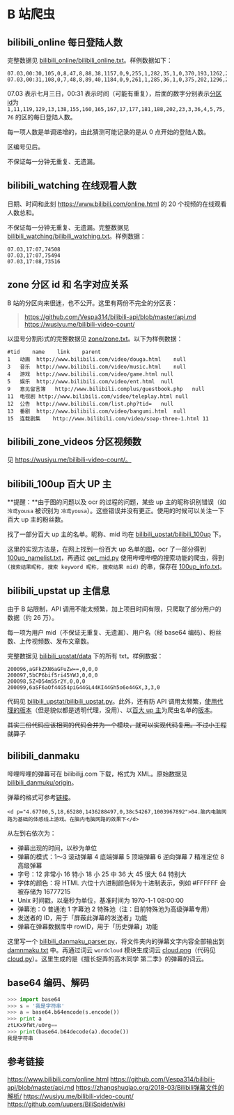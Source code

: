 # B 站爬虫

## bilibili_online 每日登陆人数

完整数据见 [bilibili_online/bilibili_online.txt](bilibili_online/bilibili_online.txt)。样例数据如下：

```
07.03,00:30,105,0,8,47,8,88,38,1157,0,9,255,1,282,35,1,0,370,193,1262,254,77,64,
07.03,00:31,108,0,7,48,8,89,40,1184,0,9,261,1,285,36,1,0,375,202,1296,257,79,66,
```

07.03 表示七月三日，00:31 表示时间（可能有重复），后面的数字分别表示[分区id](#分区id)为 `1,11,119,129,13,138,155,160,165,167,17,177,181,188,202,23,3,36,4,5,75,76` 的区的每日登陆人数。

每一项人数是单调递增的，由此猜测可能记录的是从 0 点开始的登陆人数。

区编号见后。

不保证每一分钟无重复、无遗漏。

## bilibili_watching 在线观看人数

日期、时间和此刻 https://www.bilibili.com/online.html 的 20 个视频的在线观看人数总和。

不保证每一分钟无重复、无遗漏。完整数据见 [bilibili_watching/bilibili_watching.txt](bilibili_watching/bilibili_watching.txt)。样例数据：

```
07.03,17:07,74508
07.03,17:07,75494
07.03,17:08,73516
```

## zone 分区 id 和 名字对应关系

B 站的分区向来很迷，也不公开。这里有两份不完全的分区表：

> https://github.com/Vespa314/bilibili-api/blob/master/api.md  
> https://wusiyu.me/bilibili-video-count/

以逗号分割形式的完整数据见 [zone/zone.txt](zone/zone.txt)。以下为样例数据：

```
#tid	name	link	parent
1	动画	http://www.bilibili.com/video/douga.html	null
3	音乐	http://www.bilibili.com/video/music.html	null
4	游戏	http://www.bilibili.com/video/game.html	null
5	娱乐	http://www.bilibili.com/video/ent.html	null
9	意见留言簿	http://www.bilibili.complus/guestbook.php	null
11	电视剧	http://www.bilibili.com/video/teleplay.html	null
12	公告	http://www.bilibili.com/list.php?tid=	null
13	番剧	http://www.bilibili.com/video/bangumi.html	null
15	连载剧集	http://www.bilibili.com/video/soap-three-1.html	11
```

## bilibili_zone_videos 分区视频数

见 https://wusiyu.me/bilibili-video-count/。

## bilibili_100up 百大 UP 主

**提醒：**由于图的问题以及 ocr 的过程的问题，某些 up 主的昵称识别错误（如 `泠鸢yousa` 被识别为 `冷鸢yousa`）。这些错误并没有更正。使用的时候可以关注一下百大 up 主的粉丝数。

找了一部分百大 up 主的名单。昵称、mid 均在 [bilibili_upstat/bilibili_100up](bilibili_upstat/bilibili_100up/) 下。

这里的实现方法是，在网上找到一份百大 up 名单的[图]，ocr 了一部分得到 [100up_namelist.txt]，再通过 [get_mid.py] 使用哔哩哔哩的搜索功能的爬虫，得到 `(搜索结果昵称, 搜索 keyword 昵称, 搜索结果 mid)` 的串，保存在 [100up_info.txt]。

[图]:bilibili_upstat/bilibili_100up/bilibili_100.webp
[100up_namelist.txt]:bilibili_upstat/bilibili_100up/100up_namelist.txt
[get_mid.py]:bilibili_upstat/bilibili_100up/get_mid.py
[100up_info.txt]:bilibili_upstat/bilibili_100up/100up_info.txt

## bilibili_upstat up 主信息

由于 B 站限制，API 调用不能太频繁，加上项目时间有限，只爬取了部分用户的数据（约 26 万）。

每一项为用户 mid（不保证无重复、无遗漏）、用户名（经 base64 编码）、粉丝数、上传视频数、发布文章数。

完整数据见 [bilibili_upstat/data](bilibili_upstat/data) 下的所有 txt。样例数据：

```
200096,aGFkZXN6aGFuZw==,0,0,0
200097,5bCP6bif5ri45YWJ,0,0,0
200098,5Z+D54m55r2Y,0,0,0
200099,6aSF6aOf44G54piG44GL44KI44Gh5o6o44GX,3,3,0
```

代码见 [bilibili_upstat/bilibili_upstat.py]。此外，还有防 API 调用太频繁，[使用代理的版本]（但是貌似都是透明代理，没用）、以[百大 up 主]为爬虫名单的[版本]。

~~其实三份代码应该相同的代码合并为一个模块，就可以实现代码复用。不过小工程就算了~~

[bilibili_upstat/bilibili_upstat.py]:bilibili_upstat/bilibili_upstat.py
[使用代理的版本]:bilibili_upstat/bilibili_upstat_proxy.py
[百大 up 主]:#bilibili_100up-百大-up-主
[版本]:bilibili_upstat/bilibili_upstat_100up.py

## bilibili_danmaku

哔哩哔哩的弹幕可在 bilibilijj.com 下载，格式为 XML。原始数据见 [bilibili_danmuku/origin](bilibili_danmaku/origin)。

弹幕的格式可参考[链接](https://zhangshuqiao.org/2018-03/Bilibili弹幕文件的解析/)。

```
<d p="4.67700,5,18,65280,1436288497,0,38c54267,1003967892">04.脑内电脑网路为基础的体感线上游戏。在脑内电脑网路的效果下</d>
```

从左到右依次为：

* 弹幕出现的时间，以秒为单位
* 弹幕的模式：1～3 滚动弹幕 4 底端弹幕 5 顶端弹幕 6 逆向弹幕 7 精准定位 8 高级弹幕
* 字号：12 非常小 16 特小 18 小 25 中 36 大 45 很大 64 特别大
* 字体的颜色：将 HTML 六位十六进制颜色转为十进制表示，例如 #FFFFFF 会被存储为 16777215
* Unix 时间戳，以毫秒为单位，基准时间为 1970-1-1 08:00:00
* 弹幕池：0 普通池 1 字幕池 2 特殊池（注：目前特殊池为高级弹幕专用）
* 发送者的 ID，用于「屏蔽此弹幕的发送者」功能
* 弹幕在弹幕数据库中 rowID，用于「历史弹幕」功能

这里写一个 [bilibili_danmaku_parser.py](bilibili_danmaku/bilibili_danmaku_parser.py)，将文件夹内的弹幕文字内容全部输出到 [damnmaku.txt](bilibili_danmaku/damnmaku.txt) 中。再通过词云 `wordcloud` 模块生成词云 [cloud.png](bilibili_danmaku/cloud.png)（代码见[cloud.py](bilibili_danmaku/cloud.py)）。这里生成的是《擅长捉弄的高木同学 第二季》的弹幕的词云。

## base64 编码、解码

```py
>>> import base64
>>> s = '我是字符串'
>>> a = base64.b64encode(s.encode())
>>> print a
ztLKx9fWt/u0rg==
>>> print(base64.b64decode(a).decode())
我是字符串
```

## 参考链接

https://www.bilibili.com/online.html
https://github.com/Vespa314/bilibili-api/blob/master/api.md
https://zhangshuqiao.org/2018-03/Bilibili弹幕文件的解析/
https://wusiyu.me/bilibili-video-count/
https://github.com/uupers/BiliSpider/wiki